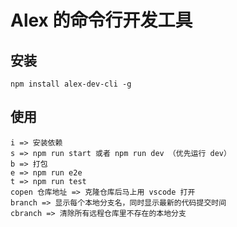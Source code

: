 # Alex 的命令行开发工具

## 安装
```shell
npm install alex-dev-cli -g
```


## 使用

```shell
i => 安装依赖
s => npm run start 或者 npm run dev （优先运行 dev）
b => 打包
e => npm run e2e
t => npm run test
copen 仓库地址 => 克隆仓库后马上用 vscode 打开
branch => 显示每个本地分支名，同时显示最新的代码提交时间
cbranch => 清除所有远程仓库里不存在的本地分支
```

